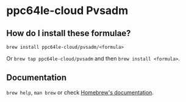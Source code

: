 # ppc64le-cloud Pvsadm

## How do I install these formulae?

`brew install ppc64le-cloud/pvsadm/<formula>`

Or `brew tap ppc64le-cloud/pvsadm` and then `brew install <formula>`.

## Documentation

`brew help`, `man brew` or check [Homebrew's documentation](https://docs.brew.sh).
